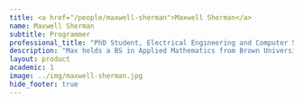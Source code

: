```yaml
---
title: <a href="/people/maxwell-sherman">Maxwell Sherman</a>
name: Maxwell Sherman
subtitle: Programmer
professional_title: "PhD Student, Electrical Engineering and Computer Science (MIT), Scientific Programmer (2016-2019), PhD Student, Computer Science and Aritificial Intelligence Laboratory, Massachusetts Institute of Technology"  # Joined professional titles
description: "Max holds a BS in Applied Mathematics from Brown University and an MS in Mathematics from the University of Cambridge. He is now a PhD in Electrical Engineering and Computer Science (EECS) at MIT where he works on ultra-efficient algorithms for assaying genomic variation in very large genome sequencing cohorts such as the UK Biobank. He previously worked as a scientific programmer in the Park Lab developing tools for single-cell whole genome sequencing analysis."
layout: product
academic: 1
image: ../img/maxwell-sherman.jpg
hide_footer: true
---
```

